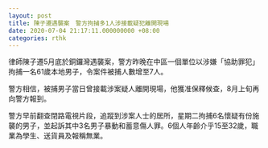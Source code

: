 ```yaml
---
layout: post
title: 陳子遷遇襲案　警方拘捕多1人涉接載疑犯離開現場
date: 2020-07-04 21:17:11.000000000 +08:00
categories: rthk
---
```


律師陳子遷5月底於銅鑼灣遇襲案，警方昨晚在中區一個單位以涉嫌「協助罪犯」拘捕一名61歲本地男子，令案件被捕人數增至7人。

警方相信，被捕男子當日曾接載涉案疑人離開現場，他獲准保釋候查，8月上旬再向警方報到。

警方早前翻查閉路電視片段，追蹤到涉案人士的居所，星期二拘捕6名懷疑有份施襲的男子，並起訴其中3名男子暴動和蓄意傷人罪。6個人年齡介乎15至32歲，職業為學生、送貨員及報稱無業。

